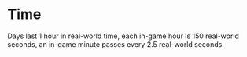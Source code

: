 # Time

Days last 1 hour in real-world time, each in-game hour is 150 real-world
seconds, an in-game minute passes every 2.5 real-world seconds.
